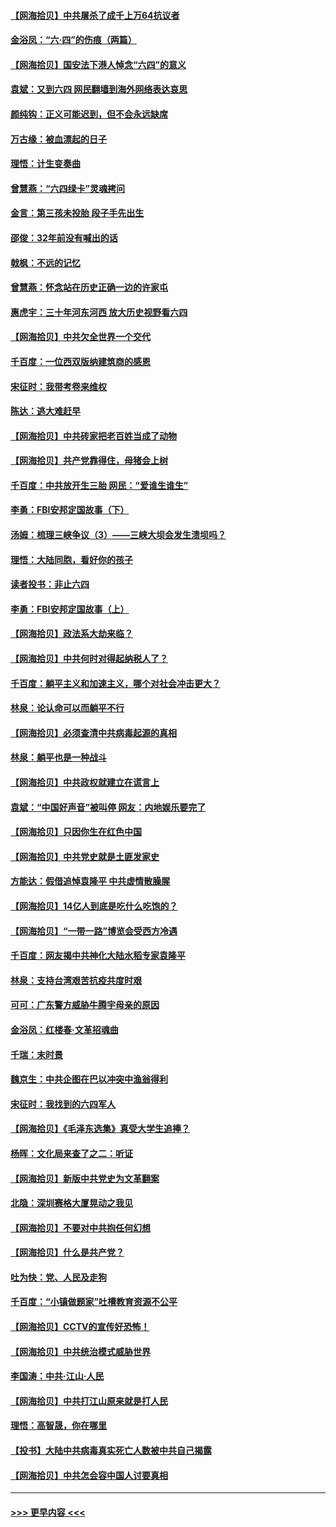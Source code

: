 #### [【网海拾贝】中共屠杀了成千上万64抗议者](../pages/nsc993/n13002713.md?t=06071951) 
#### [金浴凤：“六·四”的伤痕（两篇）](../pages/nsc993/n13001719.md?t=06071951) 
#### [【网海拾贝】国安法下港人悼念“六四”的意义](../pages/nsc993/n13001039.md?t=06071951) 
#### [袁斌：又到六四 网民翻墙到海外网络表达哀思](../pages/nsc993/n13000995.md?t=06071951) 
#### [颜纯钩：正义可能迟到，但不会永远缺席](../pages/nsc993/n13000920.md?t=06071951) 
#### [万古缘：被血漂起的日子](../pages/nsc993/n13000914.md?t=06071951) 
#### [理悟：计生变奏曲](../pages/nsc993/n13000414.md?t=06071951) 
#### [曾慧燕：“六四绿卡”灵魂拷问](../pages/nsc993/n13000277.md?t=06071951) 
#### [金言：第三孩未投胎 段子手先出生](../pages/nsc993/n13000215.md?t=06071951) 
#### [邵俊：32年前没有喊出的话](../pages/nsc993/n13000181.md?t=06071951) 
#### [戟枫：不远的记忆](../pages/nsc993/n13000121.md?t=06071951) 
#### [曾慧燕：怀念站在历史正确一边的许家屯](../pages/nsc993/n13000073.md?t=06071951) 
#### [惠虎宇：三十年河东河西 放大历史视野看六四](../pages/nsc993/n13000018.md?t=06071951) 
#### [【网海拾贝】中共欠全世界一个交代](../pages/nsc993/n12998706.md?t=06071951) 
#### [千百度：一位西双版纳建筑商的感恩](../pages/nsc993/n12998487.md?t=06071951) 
#### [宋征时：我带考卷来维权](../pages/nsc993/n12994088.md?t=06071951) 
#### [陈达：逃大难赶早](../pages/nsc993/n12993569.md?t=06071951) 
#### [【网海拾贝】中共砖家把老百姓当成了动物](../pages/nsc993/n12993483.md?t=06071951) 
#### [【网海拾贝】共产党靠得住，母猪会上树](../pages/nsc993/n12990730.md?t=06071951) 
#### [千百度：中共放开生三胎 网民：“爱谁生谁生”](../pages/nsc993/n12990644.md?t=06071951) 
#### [李勇：FBI安邦定国故事（下）](../pages/nsc993/n12987854.md?t=06071951) 
#### [汤姆：梳理三峡争议（3）——三峡大坝会发生溃坝吗？](../pages/nsc993/n12989806.md?t=06071951) 
#### [理悟：大陆同胞，看好你的孩子](../pages/nsc993/n12989778.md?t=06071951) 
#### [读者投书：非止六四](../pages/nsc993/n12989673.md?t=06071951) 
#### [李勇：FBI安邦定国故事（上）](../pages/nsc993/n12987749.md?t=06071951) 
#### [【网海拾贝】政法系大劫来临？](../pages/nsc993/n12987596.md?t=06071951) 
#### [【网海拾贝】中共何时对得起纳税人了？](../pages/nsc993/n12985578.md?t=06071951) 
#### [千百度：躺平主义和加速主义，哪个对社会冲击更大？](../pages/nsc993/n12985512.md?t=06071951) 
#### [林泉：论认命可以而躺平不行](../pages/nsc993/n12985505.md?t=06071951) 
#### [【网海拾贝】必须查清中共病毒起源的真相](../pages/nsc993/n12984276.md?t=06071951) 
#### [林泉：躺平也是一种战斗](../pages/nsc993/n12984194.md?t=06071951) 
#### [【网海拾贝】中共政权就建立在谎言上](../pages/nsc993/n12981880.md?t=06071951) 
#### [袁斌：“中国好声音”被叫停 网友：内地娱乐要完了](../pages/nsc993/n12981826.md?t=06071951) 
#### [【网海拾贝】只因你生在红色中国](../pages/nsc993/n12979096.md?t=06071951) 
#### [【网海拾贝】中共党史就是土匪发家史](../pages/nsc993/n12976478.md?t=06071951) 
#### [方能达：假借追悼袁隆平 中共虚情散臊腥](../pages/nsc993/n12976396.md?t=06071951) 
#### [【网海拾贝】14亿人到底是吃什么吃饱的？](../pages/nsc993/n12974125.md?t=06071951) 
#### [【网海拾贝】“一带一路”博览会受西方冷遇](../pages/nsc993/n12971787.md?t=06071951) 
#### [千百度：网友揭中共神化大陆水稻专家袁隆平](../pages/nsc993/n12971733.md?t=06071951) 
#### [林泉：支持台湾艰苦抗疫共度时艰](../pages/nsc993/n12971350.md?t=06071951) 
#### [可可：广东警方威胁牛腾宇母亲的原因](../pages/nsc993/n12971100.md?t=06071951) 
#### [金浴凤：红楼春·文革招魂曲](../pages/nsc993/n12970354.md?t=06071951) 
#### [千瑞：末时景](../pages/nsc993/n12970337.md?t=06071951) 
#### [魏京生：中共企图在巴以冲突中渔翁得利](../pages/nsc993/n12970286.md?t=06071951) 
#### [宋征时：我找到的六四军人](../pages/nsc993/n12970213.md?t=06071951) 
#### [【网海拾贝】《毛泽东选集》真受大学生追捧？](../pages/nsc993/n12968779.md?t=06071951) 
#### [杨晖：文化局来查了之二：听证](../pages/nsc993/n12966528.md?t=06071951) 
#### [【网海拾贝】新版中共党史为文革翻案](../pages/nsc993/n12967526.md?t=06071951) 
#### [北隐：深圳赛格大厦晃动之我见](../pages/nsc993/n12967393.md?t=06071951) 
#### [【网海拾贝】不要对中共抱任何幻想](../pages/nsc993/n12965222.md?t=06071951) 
#### [【网海拾贝】什么是共产党？](../pages/nsc993/n12962781.md?t=06071951) 
#### [吐为快：党、人民及走狗](../pages/nsc993/n12962747.md?t=06071951) 
#### [千百度：“小镇做题家”吐槽教育资源不公平](../pages/nsc993/n12962705.md?t=06071951) 
#### [【网海拾贝】CCTV的宣传好恐怖！](../pages/nsc993/n12959984.md?t=06071951) 
#### [【网海拾贝】中共统治模式威胁世界](../pages/nsc993/n12957622.md?t=06071951) 
#### [李国涛：中共‧江山‧人民](../pages/nsc993/n12957502.md?t=06071951) 
#### [【网海拾贝】中共打江山原来就是打人民](../pages/nsc993/n12954345.md?t=06071951) 
#### [理悟：高智晟，你在哪里](../pages/nsc993/n12953115.md?t=06071951) 
#### [【投书】大陆中共病毒真实死亡人数被中共自己揭露](../pages/nsc993/n12953050.md?t=06071951) 
#### [【网海拾贝】中共怎会容中国人讨要真相](../pages/nsc993/n12952161.md?t=06071951) 

----
#### [ >>> 更早内容 <<< ](../indexes/nsc993-earlier.md)

